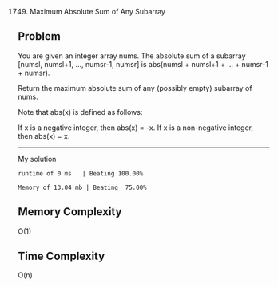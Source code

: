 1749. Maximum Absolute Sum of Any Subarray

Problem
------------------------------------------------------------------------------------------------------------------------------------------------------------------------------------------------------------------------------------------------------------------------
You are given an integer array nums. The absolute sum of a subarray [numsl, numsl+1, ..., numsr-1, numsr] is abs(numsl + numsl+1 + ... + numsr-1 + numsr).

Return the maximum absolute sum of any (possibly empty) subarray of nums.

Note that abs(x) is defined as follows:

If x is a negative integer, then abs(x) = -x.
If x is a non-negative integer, then abs(x) = x.
 

------------------------------------------------------------------------------------------------------------------------------------------------------------------------------------------------------------------------------------------------------------------------

My solution 

    runtime of 0 ms   | Beating 100.00%
    
    Memory of 13.04 mb | Beating  75.00%



Memory Complexity
------------------------------------------------------------------
O(1)

Time Complexity
------------------------------------------------------------------
O(n)
